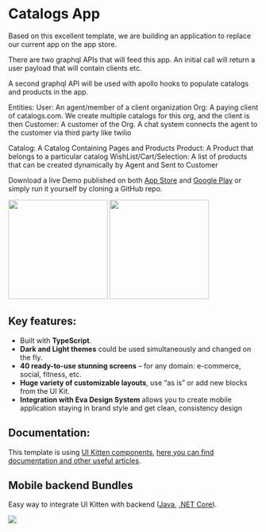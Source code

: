 # Catalogs App 
Based on this excellent template, we are building an application to replace our current app on the app store. 

There are two graphql APIs that will feed this app. An initial call will return a user payload that will contain clients etc.

A second graphql API will be used with apollo hooks to populate catalogs and products in the app. 

Entities:
User: An agent/member of a client organization
Org: A paying client of catalogs.com. We create multiple catalogs for this org, and the client is then 
Customer: A customer of the Org. A chat system connects the agent to the customer via third party like twilio


Catalog: A Catalog Containing Pages and Products
Product: A Product that belongs to a particular catalog
WishList/Cart/Selection: A list of products that can be created dynamically by Agent and Sent to Customer

Download a live Demo published on both [App Store][link:app-store] and [Google Play][link:google-play]
 or simply run it yourself by cloning a GitHub repo. 

[<img src="http://i.imgur.com/7IxtMV0.png" width="200"/>][link:app-store]
[<img src="http://i.imgur.com/pxFfB0S.png" width="200"/>][link:google-play]

## Key features:
 
- Built with **TypeScript**.
- **Dark and Light themes** could be used simultaneously and changed on the fly. 
- **40 ready-to-use stunning screens** – for any domain: e-commerce, social, fitness, etc. 
- **Huge variety of customizable layouts**, use “as is” or add new blocks from the UI Kit.
- **Integration with Eva Design System** allows you to create mobile application staying in brand style and get clean, consistency design

## Documentation:

This template is using [UI Kitten components][link:ui-kitten], [here you can find documentation and other useful articles][link:doc-ui-kitten].

## Mobile backend Bundles

Easy way to integrate UI Kitten with backend ([Java][link:ui-kitten-bundle-java], [.NET Core][link:ui-kitten-bundle-dotnet-core]).

[<img src="https://i.imgur.com/HVNZQGR.jpg">][link:ui-kitten-bundles]

[badge:github-actions]: https://github.com/akveo/kittenTricks/workflows/Build/badge.svg
[badge:expo]: https://img.shields.io/badge/Runs%20with%20Expo-000.svg?style=flat&logo=EXPO&labelColor=ffffff&logoColor=000
[badge:netlify]: https://api.netlify.com/api/v1/badges/95cdef77-0d68-49a1-a497-b305bb5e3f98/deploy-status

[link:github-actions]: https://github.com/akveo/kittenTricks/actions
[link:expo]: https://expo.io/@ui-kitten/kitten-tricks
[link:netlify]: https://kitten-tricks.netlify.com
[link:eva]: https://hubs.ly/H0n79zV0
[link:doc-ui-kitten]: https://hubs.ly/H0n7b4L0
[link:ui-kitten]: https://github.com/akveo/react-native-ui-kitten
[link:app-store]: https://itunes.apple.com/us/app/kitten-tricks/id1246143230
[link:google-play]: https://play.google.com/store/apps/details?id=com.akveo.kittenTricks
[link:eva-icons]: https://github.com/akveo/eva-icons
[link:akveo-homepage]: https://hubs.ly/H0n7b4P0
[link:akveo-medium]: https://medium.com/akveo-engineering
[link:akveo-twitter]: https://twitter.com/akveo_inc
[link:akveo-facebook]: https://www.facebook.com/akveo
[link:ui-kitten-bundles]: https://hubs.ly/H0n79BR0
[link:ui-kitten-bundle-java]: https://hubs.ly/H0n79C10
[link:ui-kitten-bundle-dotnet-core]: https://hubs.ly/H0n7b5h0
